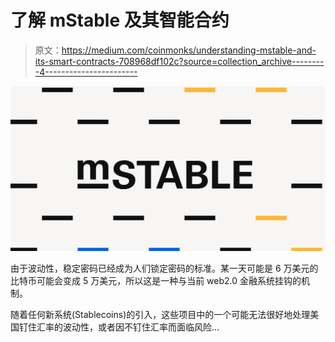 # 了解 mStable 及其智能合约

> 原文：<https://medium.com/coinmonks/understanding-mstable-and-its-smart-contracts-708968df102c?source=collection_archive---------4----------------------->

![](img/587fc4623f9b54f636109fcacb7a741c.png)

由于波动性，稳定密码已经成为人们锁定密码的标准。某一天可能是 6 万美元的比特币可能会变成 5 万美元，所以这是一种与当前 web2.0 金融系统挂钩的机制。

随着任何新系统(Stablecoins)的引入，这些项目中的一个可能无法很好地处理美国钉住汇率的波动性，或者因不钉住汇率而面临风险…